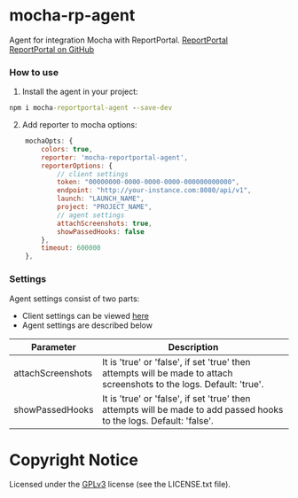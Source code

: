 # mocha-rp-agent

Agent for integration Mocha with ReportPortal.
[ReportPortal](http://reportportal.io/)<br>
[ReportPortal on GitHub](https://github.com/reportportal)

### How to use
1. Install the agent in your project:
```cmd
npm i mocha-reportportal-agent --save-dev
```
2. Add reporter to mocha options:
```javascript
    mochaOpts: {
        colors: true,
        reporter: 'mocha-reportportal-agent',
        reporterOptions: {
            // client settings
            token: "00000000-0000-0000-0000-000000000000",
            endpoint: "http://your-instance.com:8080/api/v1",
            launch: "LAUNCH_NAME",
            project: "PROJECT_NAME",
            // agent settings
            attachScreenshots: true,
            showPassedHooks: false
        },
        timeout: 600000
    },
```

### Settings
Agent settings consist of two parts:
* Client settings can be viewed [here](https://github.com/reportportal/client-javascript#settings)
* Agent settings are described below

Parameter | Description
--------- | -----------
attachScreenshots | It is 'true' or 'false', if set 'true' then attempts will be made to attach screenshots to the logs. Default: 'true'.
showPassedHooks | It is 'true' or 'false', if set 'true' then attempts will be made to add passed hooks to the logs. Default: 'false'.

# Copyright Notice
Licensed under the [GPLv3](https://www.gnu.org/licenses/quick-guide-gplv3.html)
license (see the LICENSE.txt file).

		
